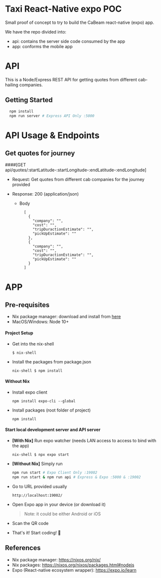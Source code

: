 # Taxi React-Native expo POC

Small proof of concept to try to build the CaBeam react-native (expo) app.

We have the repo divided into:

* api: contains the server side code consumed by the app
* app: conforms the mobile app

# API

This is a Node/Express REST API for getting quotes from different cab-hailing companies.

## Getting Started

```bash
  npm install
  npm run server # Express API Only :5000
```

# API Usage & Endpoints

## Get quotes for journey

####[GET api/quotes/:startLatitude-:startLongitude-:endLatitude-:endLongitude]

- Request: Get quotes from different cab companies for the journey provided

- Response: 200 (application/json)

  - Body

          [
            {
              "company": "",
              "cost": "",
              "tripDuractionEstimate": "",
              "pickUpEstimate": ""
            },
            {
              "company": "",
              "cost": "",
              "tripDuractionEstimate": "",
              "pickUpEstimate": ""
            }
          ]


# APP

## Pre-requisites

- Nix package manager: download and install from [here](https://nixos.org/nix/)
- MacOS/Windows: Node 10+

#### Project Setup

- Get into the nix-shell
  ```
  $ nix-shell
  ```
- Install the packages from package.json
  ```
  nix-shell $ npm install
  ```

#### Without Nix

- Install expo client
  ```
  npm install expo-cli --global
  ```
- Install packages (root folder of project)
  ```
  npm install
  ```

#### Start local development server and API server

- **[With Nix]** Run expo watcher (needs LAN access to access to bind with the app)

  ```
  nix-shell $ npx expo start
  ```

- **[Without Nix]** Simply run

  ```bash
  npm run start # Expo Client Only :19002
  npm run start & npm run api # Express & Expo :5000 & :19002
  ```

- Go to URL provided usually
  ```
  http://localhost:19002/
  ```
- Open Expo app in your device (or download it)
  > Note: it could be either Android or iOS
- Scan the QR code
- That's it! Start coding! :rocket:

## References

- Nix package manager: https://nixos.org/nix/
- Nix packages: https://nixos.org/nixos/packages.html#nodejs
- Expo (React-native ecosystem wrapper): https://expo.io/learn
